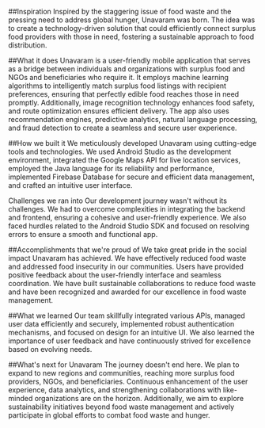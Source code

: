 ##Inspiration
Inspired by the staggering issue of food waste and the pressing need to address global hunger, Unavaram was born. The idea was to create a technology-driven solution that could efficiently connect surplus food providers with those in need, fostering a sustainable approach to food distribution.

##What it does
Unavaram is a user-friendly mobile application that serves as a bridge between individuals and organizations with surplus food and NGOs and beneficiaries who require it. It employs machine learning algorithms to intelligently match surplus food listings with recipient preferences, ensuring that perfectly edible food reaches those in need promptly. Additionally, image recognition technology enhances food safety, and route optimization ensures efficient delivery. The app also uses recommendation engines, predictive analytics, natural language processing, and fraud detection to create a seamless and secure user experience.

##How we built it
We meticulously developed Unavaram using cutting-edge tools and technologies. We used Android Studio as the development environment, integrated the Google Maps API for live location services, employed the Java language for its reliability and performance, implemented Firebase Database for secure and efficient data management, and crafted an intuitive user interface.

Challenges we ran into
Our development journey wasn't without its challenges. We had to overcome complexities in integrating the backend and frontend, ensuring a cohesive and user-friendly experience. We also faced hurdles related to the Android Studio SDK and focused on resolving errors to ensure a smooth and functional app.

##Accomplishments that we're proud of
We take great pride in the social impact Unavaram has achieved. We have effectively reduced food waste and addressed food insecurity in our communities. Users have provided positive feedback about the user-friendly interface and seamless coordination. We have built sustainable collaborations to reduce food waste and have been recognized and awarded for our excellence in food waste management.

##What we learned
Our team skillfully integrated various APIs, managed user data efficiently and securely, implemented robust authentication mechanisms, and focused on design for an intuitive UI. We also learned the importance of user feedback and have continuously strived for excellence based on evolving needs.

##What's next for Unavaram
The journey doesn't end here. We plan to expand to new regions and communities, reaching more surplus food providers, NGOs, and beneficiaries. Continuous enhancement of the user experience, data analytics, and strengthening collaborations with like-minded organizations are on the horizon. Additionally, we aim to explore sustainability initiatives beyond food waste management and actively participate in global efforts to combat food waste and hunger.
